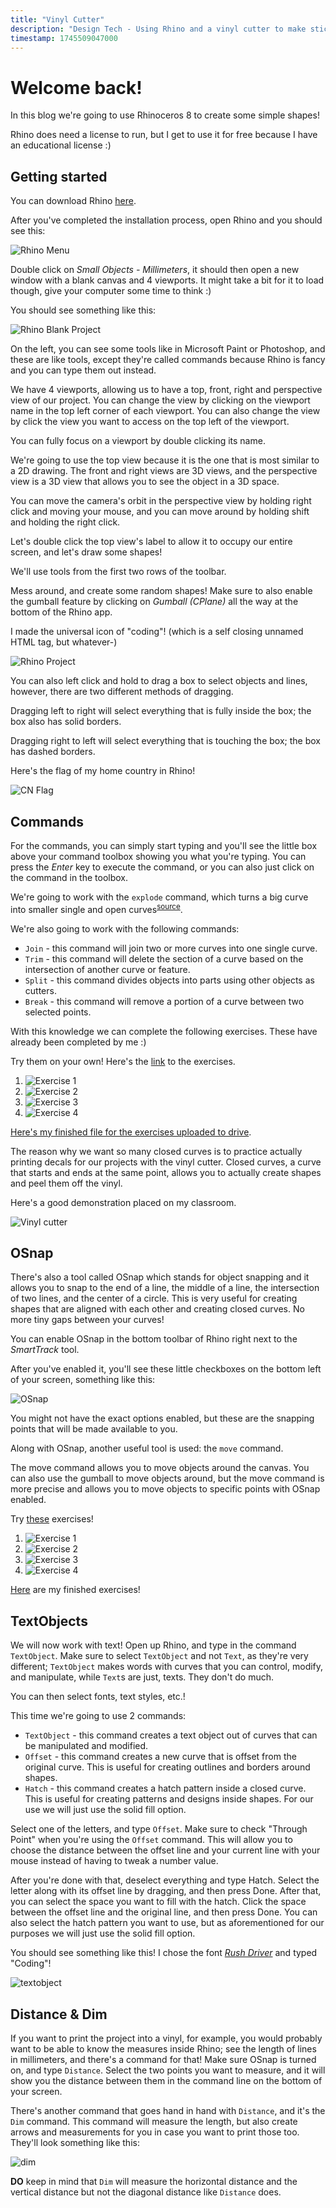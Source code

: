 ```yaml
---
title: "Vinyl Cutter"
description: "Design Tech - Using Rhino and a vinyl cutter to make stickers and decals!"
timestamp: 1745509047000
---
```


# Welcome back!

In this blog we're going to use Rhinoceros 8 to create some simple shapes!

Rhino does need a license to run, but I get to use it for free because I have an educational license :)

## Getting started

You can download Rhino [here](https://www.rhino3d.com/download/rhino/8/evaluation).

After you've completed the installation process, open Rhino and you should see this:

![Rhino Menu]($lib/assets/rhino_menu.webp?enhanced)

Double click on *Small Objects - Millimeters*, it should then open a new window with a blank canvas and 4 viewports. It might take a bit for it to load though, give your computer some time to think :)

You should see something like this:

![Rhino Blank Project]($lib/assets/rhino_blank_project.webp?enhanced)

On the left, you can see some tools like in Microsoft Paint or Photoshop, and these are like tools, except they're called commands because Rhino is fancy and you can type them out instead.

We have 4 viewports, allowing us to have a top, front, right and perspective view of our project. You can change the view by clicking on the viewport name in the top left corner of each viewport. You can also change the view by click the view you want to access on the top left of the viewport.

You can fully focus on a viewport by double clicking its name.

We're going to use the top view because it is the one that is most similar to a 2D drawing. The front and right views are 3D views, and the perspective view is a 3D view that allows you to see the object in a 3D space.

You can move the camera's orbit in the perspective view by holding right click and moving your mouse, and you can move around by holding shift and holding the right click.

Let's double click the top view's label to allow it to occupy our entire screen, and let's draw some shapes!

We'll use tools from the first two rows of the toolbar.

Mess around, and create some random shapes! Make sure to also enable the gumball feature by clicking on *Gumball (CPlane)* all the way at the bottom of the Rhino app.

I made the universal icon of "coding"! (which is a self closing unnamed HTML tag, but whatever-)

![Rhino Project]($lib/assets/rhino_gumball_enabled.webp?enhanced)

You can also left click and hold to drag a box to select objects and lines, however, there are two different methods of dragging.

Dragging left to right will select everything that is fully inside the box; the box also has solid borders.

Dragging right to left will select everything that is touching the box; the box has dashed borders.

Here's the flag of my home country in Rhino!

![CN Flag]($lib/assets/rhino_flag_cn.webp?enhanced)

## Commands

For the commands, you can simply start typing and you'll see the little box above your command toolbox showing you what you're typing. You can press the *Enter* key to execute the command, or you can also just click on the command in the toolbox.

We're going to work with the `explode` command, which turns a big curve into smaller single and open curves<sup><a href="https://docs.google.com/document/d/1zxbwmq4aCWRUT7lNrqvKN97O5vH6wkhJEFNbDH9WMOw/edit?tab=t.0" target="_blank_">source</a></sup>.

We're also going to work with the following commands:

* `Join` - this command will join two or more curves into one single curve.
* `Trim` - this command will delete the section of a curve based on the intersection of another curve or feature.
* `Split` - this command divides objects into parts using other objects as cutters.
* `Break` - this command will remove a portion of a curve between two selected points.

With this knowledge we can complete the following exercises. These have already been completed by me :)

Try them on your own! Here's the <a href="https://drive.google.com/file/d/1AuiHhcn4l8BNuOdAA2OfY4CDVLV4yMly/view" target="_blank">link</a> to the exercises.

1. ![Exercise 1]($lib/assets/lesson3_one.webp?enhanced)
2. ![Exercise 2]($lib/assets/lesson3_two.webp?enhanced)
3. ![Exercise 3]($lib/assets/lesson3_three.webp?enhanced)
4. ![Exercise 4]($lib/assets/lesson3_four.webp?enhanced)

[Here's my finished file for the exercises uploaded to drive](https://drive.google.com/file/d/1LTaRCkFZRWfp6u4hAgyVeBDnU1sfPGDV/view?usp=sharing).

The reason why we want so many closed curves is to practice actually printing decals for our projects with the vinyl cutter. Closed curves, a curve that starts and ends at the same point, allows you to actually create shapes and peel them off the vinyl. 

Here's a good demonstration placed on my classroom.

![Vinyl cutter]($lib/assets/curves_vinyl.webp?enhanced)

## OSnap

There's also a tool called OSnap which stands for object snapping and it allows you to snap to the end of a line, the middle of a line, the intersection of two lines, and the center of a circle. This is very useful for creating shapes that are aligned with each other and creating closed curves. No more tiny gaps between your curves!

You can enable OSnap in the bottom toolbar of Rhino right next to the *SmartTrack* tool. 

After you've enabled it, you'll see these little checkboxes on the bottom left of your screen, something like this:

![OSnap]($lib/assets/osnap.webp?enhanced)

You might not have the exact options enabled, but these are the snapping points that will be made available to you.

Along with OSnap, another useful tool is used: the `move` command.

The move command allows you to move objects around the canvas. You can also use the gumball to move objects around, but the move command is more precise and allows you to move objects to specific points with OSnap enabled.

Try [these](https://drive.google.com/file/d/1W-EXHhbN6jLUPp70WGXYwOEZh8BnW6pu/view?usp=sharing) exercises!

1. ![Exercise 1]($lib/assets/lesson4_one.webp?enhanced)
2. ![Exercise 2]($lib/assets/lesson4_two.webp?enhanced)
3. ![Exercise 3]($lib/assets/lesson4_three.webp?enhanced)
4. ![Exercise 4]($lib/assets/lesson4_four.webp?enhanced)

[Here](https://drive.google.com/file/d/1h3k6L_VLP_ysO0UpIuPbj24sW-8Nu0p_/view) are my finished exercises!

## TextObjects

We will now work with text! Open up Rhino, and type in the command `TextObject`. Make sure to select `TextObject` and not `Text`, as they're very different; `TextObject` makes words with curves that you can control, modify, and manipulate, while `Text`s are just, texts. They don't do much.

You can then select fonts, text styles, etc.!

This time we're going to use 2 commands:

- `TextObject` - this command creates a text object out of curves that can be manipulated and modified.
- `Offset` - this command creates a new curve that is offset from the original curve. This is useful for creating outlines and borders around shapes.
- `Hatch` - this command creates a hatch pattern inside a closed curve. This is useful for creating patterns and designs inside shapes. For our use we will just use the solid fill option.

Select one of the letters, and type `Offset`. Make sure to check "Through Point" when you're using the `Offset` command. This will allow you to choose the distance between the offset line and your current line with your mouse instead of having to tweak a number value.

After you're done with that, deselect everything and type Hatch. Select the letter along with its offset line by dragging, and then press Done. After that, you can select the space you want to fill with the hatch. Click the space between the offset line and the original line, and then press Done. You can also select the hatch pattern you want to use, but as aforementioned for our purposes we will just use the solid fill option.

You should see something like this! I chose the font *[Rush Driver](https://www.1001fonts.com/rush-driver-font.html)* and typed "Coding"!

![textobject]($lib/assets/textobject.webp?enhanced)

## Distance & Dim

If you want to print the project into a vinyl, for example, you would probably want to be able to know the measures inside Rhino; see the length of lines in millimeters, and there's a command for that! Make sure OSnap is turned on, and type `Distance`. Select the two points you want to measure, and it will show you the distance between them in the command line on the bottom of your screen. 

There's another command that goes hand in hand with `Distance`, and it's the `Dim` command. This command will measure the length, but also create arrows and measurements for you in case you want to print those too. They'll look something like this:

![dim]($lib/assets/dim_rhino.webp?enhanced)

**DO** keep in mind that `Dim` will measure the horizontal distance and the vertical distance but not the diagonal distance like `Distance` does.
